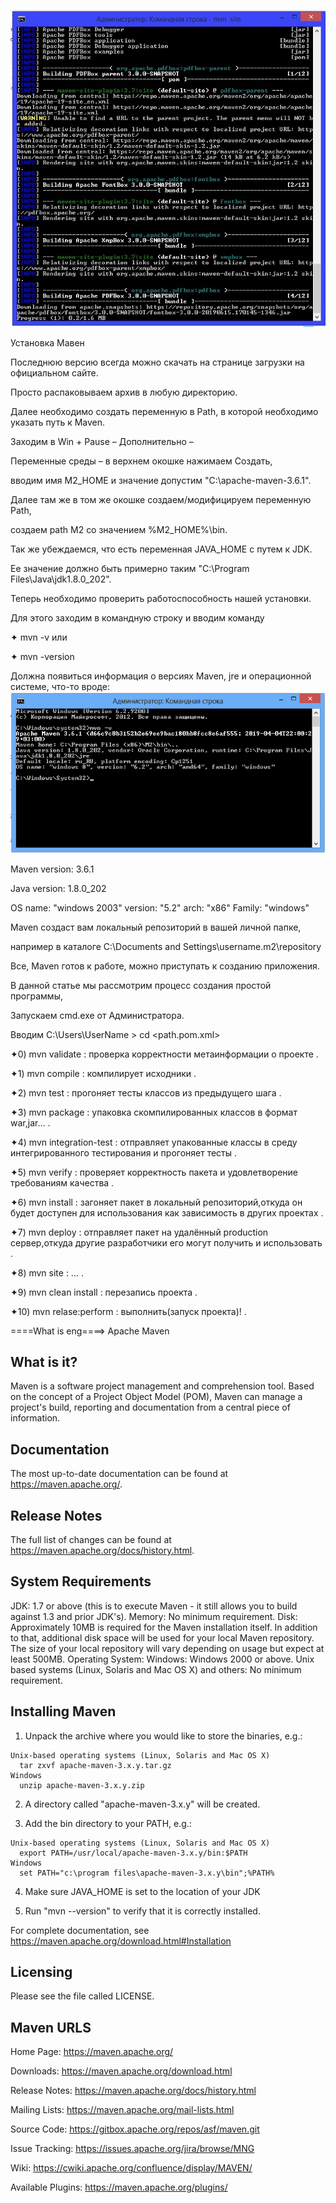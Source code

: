 ![](sitePNG.png)

Установка Мавен

Последнюю версию всегда можно скачать на странице загрузки на официальном сайте.

Просто распаковываем архив в любую директорию.

Далее необходимо создать переменную в Path, в которой необходимо указать путь к Maven.

Заходим в Win + Pause – Дополнительно –

Переменные среды – в верхнем окошке нажимаем Создать,

вводим имя M2_HOME и значение допустим "C:\apache-maven-3.6.1".

Далее там же в том же окошке создаем/модифицируем переменную Path,

создаем path  M2 со значением %M2_HOME%\bin.

Так же убеждаемся, что есть переменная JAVA_HOME с путем к JDK.

Ее значение должно быть примерно таким "C:\Program Files\Java\jdk1.8.0_202\".


Теперь необходимо проверить работоспособность нашей установки.

Для этого заходим в командную строку и вводим команду

✦ mvn -v  или

✦ mvn -version

Должна появиться информация о версиях Maven, jre и операционной системе, что-то вроде:
![](M.png)


Maven version: 3.6.1

Java version: 1.8.0_202

OS name: "windows 2003" version: "5.2" arch: "x86" Family: "windows"

Maven создаст вам локальный репозиторий в вашей личной папке,

например в каталоге C:\Documents and Settings\username\.m2\repository

Все, Maven готов к работе, можно приступать к созданию приложения.

В данной статье мы рассмотрим процесс создания простой программы,

Запускаем cmd.exe от Администратора.

 Вводим  C:\Users\UserName > cd <path.pom.xml>

✦0) mvn validate : проверка корректности метаинформации о проекте  .

✦1) mvn compile : компилирует исходники .

✦2) mvn test : прогоняет тесты классов из предыдущего шага .

✦3) mvn package : упаковка скомпилированных классов в формат war,jar... .

✦4) mvn integration-test : отправляет упакованные классы в среду интегрированного тестирования и прогоняет тесты .

✦5) mvn verify : проверяет корректность пакета и удовлетворение требованиям качества .

✦6) mvn install : загоняет пакет в локальный репозиторий,откуда он будет доступен для использования как зависимость в других проектах .
             
✦7) mvn deploy : отправляет пакет на удалённый production сервер,откуда другие разработчики его могут получить и использовать  .			 

✦8) mvn site : ... .

✦9) mvn clean install : перезапись проекта .

✦10) mvn relase:perform  : выполнить(запуск проекта)! .

====What is eng====>
Apache Maven

  What is it?
  -----------

  Maven is a software project management and comprehension tool. Based on
  the concept of a Project Object Model (POM), Maven can manage a project's
  build, reporting and documentation from a central piece of information.

  Documentation
  -------------

  The most up-to-date documentation can be found at https://maven.apache.org/.

  Release Notes
  -------------

  The full list of changes can be found at https://maven.apache.org/docs/history.html.

  System Requirements
  -------------------

  JDK:
    1.7 or above (this is to execute Maven - it still allows you to build against 1.3
    and prior JDK's).
  Memory:
    No minimum requirement.
  Disk:
    Approximately 10MB is required for the Maven installation itself. In addition to
    that, additional disk space will be used for your local Maven repository. The size
    of your local repository will vary depending on usage but expect at least 500MB.
  Operating System:
    Windows:
      Windows 2000 or above.
    Unix based systems (Linux, Solaris and Mac OS X) and others:
      No minimum requirement.

  Installing Maven
  ----------------

  1) Unpack the archive where you would like to store the binaries, e.g.:

    Unix-based operating systems (Linux, Solaris and Mac OS X)
      tar zxvf apache-maven-3.x.y.tar.gz
    Windows
      unzip apache-maven-3.x.y.zip

  2) A directory called "apache-maven-3.x.y" will be created.

  3) Add the bin directory to your PATH, e.g.:

    Unix-based operating systems (Linux, Solaris and Mac OS X)
      export PATH=/usr/local/apache-maven-3.x.y/bin:$PATH
    Windows
      set PATH="c:\program files\apache-maven-3.x.y\bin";%PATH%

  4) Make sure JAVA_HOME is set to the location of your JDK

  5) Run "mvn --version" to verify that it is correctly installed.

  For complete documentation, see https://maven.apache.org/download.html#Installation

  Licensing
  ---------

  Please see the file called LICENSE.

  Maven URLS
  ----------

  Home Page:          https://maven.apache.org/
  
  Downloads:          https://maven.apache.org/download.html
  
  Release Notes:      https://maven.apache.org/docs/history.html
  
  Mailing Lists:      https://maven.apache.org/mail-lists.html
  
  Source Code:        https://gitbox.apache.org/repos/asf/maven.git
  
  Issue Tracking:     https://issues.apache.org/jira/browse/MNG
  
  Wiki:               https://cwiki.apache.org/confluence/display/MAVEN/
  
  Available Plugins:  https://maven.apache.org/plugins/







